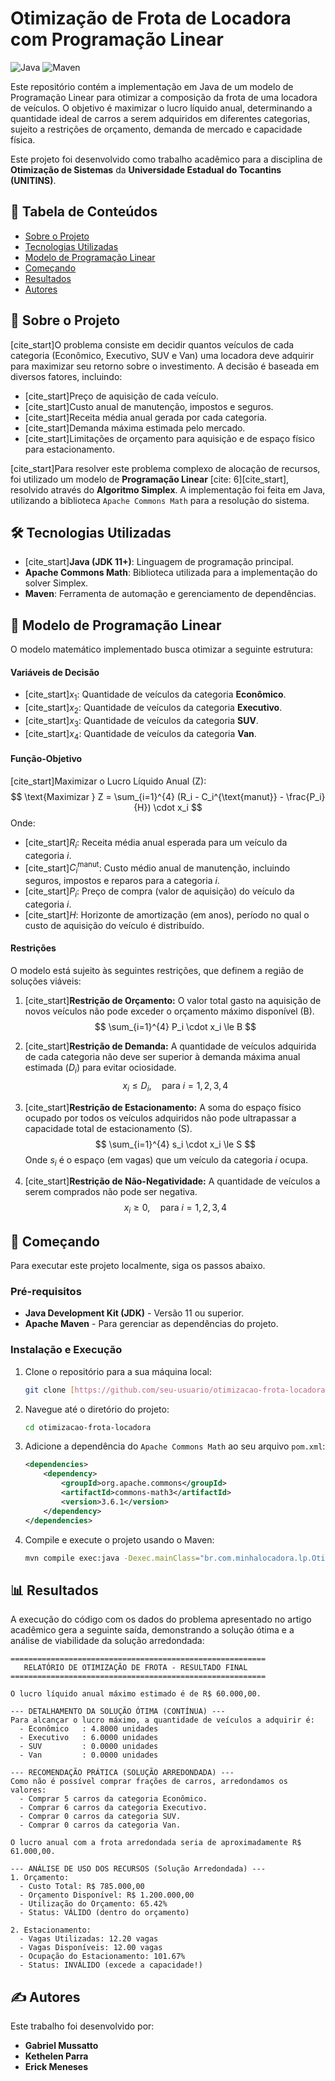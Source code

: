 # Otimização de Frota de Locadora com Programação Linear

![Java](https://img.shields.io/badge/java-%23ED8B00.svg?style=for-the-badge&logo=java&logoColor=white)
![Maven](https://img.shields.io/badge/Apache%20Maven-C71A36?style=for-the-badge&logo=Apache%20Maven&logoColor=white)

Este repositório contém a implementação em Java de um modelo de Programação Linear para otimizar a composição da frota de uma locadora de veículos. O objetivo é maximizar o lucro líquido anual, determinando a quantidade ideal de carros a serem adquiridos em diferentes categorias, sujeito a restrições de orçamento, demanda de mercado e capacidade física.

Este projeto foi desenvolvido como trabalho acadêmico para a disciplina de **Otimização de Sistemas** da **Universidade Estadual do Tocantins (UNITINS)**.

## 📜 Tabela de Conteúdos
* [Sobre o Projeto](#-sobre-o-projeto)
* [Tecnologias Utilizadas](#-tecnologias-utilizadas)
* [Modelo de Programação Linear](#-modelo-de-programação-linear)
* [Começando](#-começando)
* [Resultados](#-resultados)
* [Autores](#️-autores)

## 📜 Sobre o Projeto

[cite_start]O problema consiste em decidir quantos veículos de cada categoria (Econômico, Executivo, SUV e Van) uma locadora deve adquirir para maximizar seu retorno sobre o investimento. A decisão é baseada em diversos fatores, incluindo:
* [cite_start]Preço de aquisição de cada veículo.
* [cite_start]Custo anual de manutenção, impostos e seguros.
* [cite_start]Receita média anual gerada por cada categoria.
* [cite_start]Demanda máxima estimada pelo mercado.
* [cite_start]Limitações de orçamento para aquisição e de espaço físico para estacionamento.

[cite_start]Para resolver este problema complexo de alocação de recursos, foi utilizado um modelo de **Programação Linear** [cite: 6][cite_start], resolvido através do **Algoritmo Simplex**. A implementação foi feita em Java, utilizando a biblioteca `Apache Commons Math` para a resolução do sistema.

## 🛠️ Tecnologias Utilizadas

* [cite_start]**Java (JDK 11+)**: Linguagem de programação principal.
* **Apache Commons Math**: Biblioteca utilizada para a implementação do solver Simplex.
* **Maven**: Ferramenta de automação e gerenciamento de dependências.

## 🎲 Modelo de Programação Linear

O modelo matemático implementado busca otimizar a seguinte estrutura:

#### Variáveis de Decisão
* [cite_start]$x_1$: Quantidade de veículos da categoria **Econômico**.
* [cite_start]$x_2$: Quantidade de veículos da categoria **Executivo**.
* [cite_start]$x_3$: Quantidade de veículos da categoria **SUV**.
* [cite_start]$x_4$: Quantidade de veículos da categoria **Van**.

#### Função-Objetivo
[cite_start]Maximizar o Lucro Líquido Anual (Z):
$$
\text{Maximizar } Z = \sum_{i=1}^{4} (R_i - C_i^{\text{manut}} - \frac{P_i}{H}) \cdot x_i
$$
Onde:
- [cite_start]$R_i$: Receita média anual esperada para um veículo da categoria $i$.
- [cite_start]$C_i^{\text{manut}}$: Custo médio anual de manutenção, incluindo seguros, impostos e reparos para a categoria $i$.
- [cite_start]$P_i$: Preço de compra (valor de aquisição) do veículo da categoria $i$.
- [cite_start]$H$: Horizonte de amortização (em anos), período no qual o custo de aquisição do veículo é distribuído.

#### Restrições
O modelo está sujeito às seguintes restrições, que definem a região de soluções viáveis:

1.  [cite_start]**Restrição de Orçamento:** O valor total gasto na aquisição de novos veículos não pode exceder o orçamento máximo disponível (B).
    $$
    \sum_{i=1}^{4} P_i \cdot x_i \le B
    $$

2.  [cite_start]**Restrição de Demanda:** A quantidade de veículos adquirida de cada categoria não deve ser superior à demanda máxima anual estimada ($D_i$) para evitar ociosidade.
    $$
    x_i \le D_i, \quad \text{para } i = 1, 2, 3, 4
    $$

3.  [cite_start]**Restrição de Estacionamento:** A soma do espaço físico ocupado por todos os veículos adquiridos não pode ultrapassar a capacidade total de estacionamento (S).
    $$
    \sum_{i=1}^{4} s_i \cdot x_i \le S
    $$
    Onde $s_i$ é o espaço (em vagas) que um veículo da categoria $i$ ocupa.

4.  [cite_start]**Restrição de Não-Negatividade:** A quantidade de veículos a serem comprados não pode ser negativa.
    $$
    x_i \ge 0, \quad \text{para } i = 1, 2, 3, 4
    $$

## 🚀 Começando

Para executar este projeto localmente, siga os passos abaixo.

### Pré-requisitos
* **Java Development Kit (JDK)** - Versão 11 ou superior.
* **Apache Maven** - Para gerenciar as dependências do projeto.

### Instalação e Execução
1. Clone o repositório para a sua máquina local:
   ```sh
   git clone [https://github.com/seu-usuario/otimizacao-frota-locadora.git](https://github.com/seu-usuario/otimizacao-frota-locadora.git)
   ```
2. Navegue até o diretório do projeto:
   ```sh
   cd otimizacao-frota-locadora
   ```
3. Adicione a dependência do `Apache Commons Math` ao seu arquivo `pom.xml`:
   ```xml
   <dependencies>
       <dependency>
           <groupId>org.apache.commons</groupId>
           <artifactId>commons-math3</artifactId>
           <version>3.6.1</version>
       </dependency>
   </dependencies>
   ```
4. Compile e execute o projeto usando o Maven:
   ```sh
   mvn compile exec:java -Dexec.mainClass="br.com.minhalocadora.lp.OtimizaFrotaCommonsMath"
   ```

## 📊 Resultados

A execução do código com os dados do problema apresentado no artigo acadêmico gera a seguinte saída, demonstrando a solução ótima e a análise de viabilidade da solução arredondada:

```
=========================================================
   RELATÓRIO DE OTIMIZAÇÃO DE FROTA - RESULTADO FINAL   
=========================================================

O lucro líquido anual máximo estimado é de R$ 60.000,00.

--- DETALHAMENTO DA SOLUÇÃO ÓTIMA (CONTÍNUA) ---
Para alcançar o lucro máximo, a quantidade de veículos a adquirir é:
  - Econômico   : 4.8000 unidades
  - Executivo   : 6.0000 unidades
  - SUV         : 0.0000 unidades
  - Van         : 0.0000 unidades

--- RECOMENDAÇÃO PRÁTICA (SOLUÇÃO ARREDONDADA) ---
Como não é possível comprar frações de carros, arredondamos os valores:
  - Comprar 5 carros da categoria Econômico.
  - Comprar 6 carros da categoria Executivo.
  - Comprar 0 carros da categoria SUV.
  - Comprar 0 carros da categoria Van.

O lucro anual com a frota arredondada seria de aproximadamente R$ 61.000,00.

--- ANÁLISE DE USO DOS RECURSOS (Solução Arredondada) ---
1. Orçamento:
  - Custo Total: R$ 785.000,00
  - Orçamento Disponível: R$ 1.200.000,00
  - Utilização do Orçamento: 65.42%
  - Status: VÁLIDO (dentro do orçamento)

2. Estacionamento:
  - Vagas Utilizadas: 12.20 vagas
  - Vagas Disponíveis: 12.00 vagas
  - Ocupação do Estacionamento: 101.67%
  - Status: INVÁLIDO (excede a capacidade!)
```

## ✍️ Autores

Este trabalho foi desenvolvido por:
* **Gabriel Mussatto** 
* **Kethelen Parra** 
* **Erick Meneses** 

